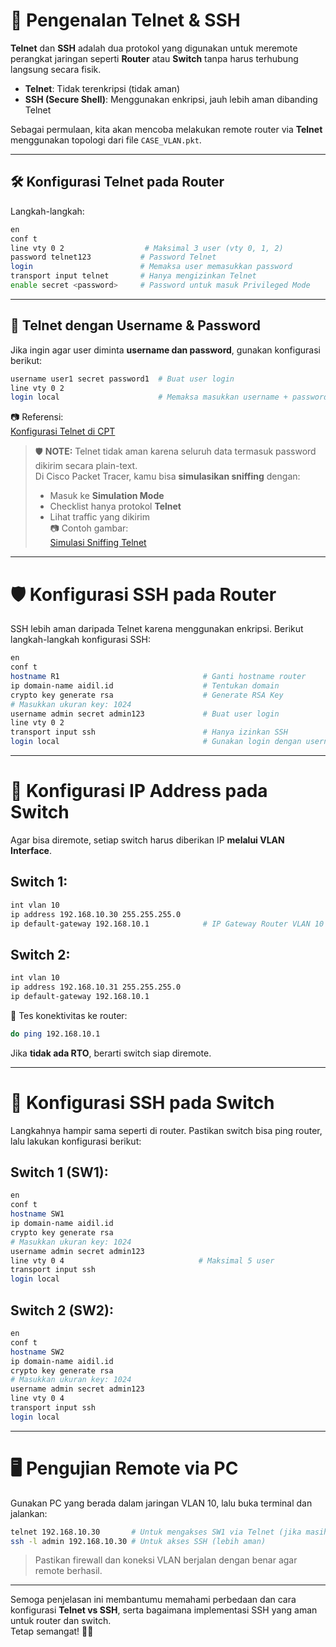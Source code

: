 # 🔐 Pengenalan Telnet & SSH

**Telnet** dan **SSH** adalah dua protokol yang digunakan untuk meremote perangkat jaringan seperti **Router** atau **Switch** tanpa harus terhubung langsung secara fisik.

- **Telnet**: Tidak terenkripsi (tidak aman)
- **SSH (Secure Shell)**: Menggunakan enkripsi, jauh lebih aman dibanding Telnet

Sebagai permulaan, kita akan mencoba melakukan remote router via **Telnet** menggunakan topologi dari file `CASE_VLAN.pkt`.

---

## 🛠️ Konfigurasi Telnet pada Router

Langkah-langkah:

```bash
en
conf t
line vty 0 2                  # Maksimal 3 user (vty 0, 1, 2)
password telnet123           # Password Telnet
login                        # Memaksa user memasukkan password
transport input telnet       # Hanya mengizinkan Telnet
enable secret <password>     # Password untuk masuk Privileged Mode
```

---

## 👤 Telnet dengan Username & Password

Jika ingin agar user diminta **username dan password**, gunakan konfigurasi berikut:

```bash
username user1 secret password1  # Buat user login
line vty 0 2
login local                      # Memaksa masukkan username + password
```

📷 Referensi:  
[Konfigurasi Telnet di CPT](https://drive.google.com/open?id=1P2fLDvcvRKy9H-UcA43TT9L1XVrizxJX&usp=drive_fs)

> 🛡️ **NOTE:** Telnet tidak aman karena seluruh data termasuk password dikirim secara plain-text.  
> Di Cisco Packet Tracer, kamu bisa **simulasikan sniffing** dengan:
> - Masuk ke **Simulation Mode**
> - Checklist hanya protokol **Telnet**
> - Lihat traffic yang dikirim  
📷 Contoh gambar:  
[Simulasi Sniffing Telnet](https://drive.google.com/open?id=11CwurGdWJhGsJvCNc_aQ_c5BiEOnOoKK&usp=drive_fs)

---

# 🛡️ Konfigurasi SSH pada Router

SSH lebih aman daripada Telnet karena menggunakan enkripsi. Berikut langkah-langkah konfigurasi SSH:

```bash
en
conf t
hostname R1                                # Ganti hostname router
ip domain-name aidil.id                    # Tentukan domain
crypto key generate rsa                    # Generate RSA Key
# Masukkan ukuran key: 1024
username admin secret admin123             # Buat user login
line vty 0 2
transport input ssh                        # Hanya izinkan SSH
login local                                # Gunakan login dengan username/password
```

---

# 🔌 Konfigurasi IP Address pada Switch

Agar bisa diremote, setiap switch harus diberikan IP **melalui VLAN Interface**.

## Switch 1:

```bash
int vlan 10
ip address 192.168.10.30 255.255.255.0
ip default-gateway 192.168.10.1            # IP Gateway Router VLAN 10
```

## Switch 2:

```bash
int vlan 10
ip address 192.168.10.31 255.255.255.0
ip default-gateway 192.168.10.1
```

🔁 Tes konektivitas ke router:

```bash
do ping 192.168.10.1
```

Jika **tidak ada RTO**, berarti switch siap diremote.

---

# 🔐 Konfigurasi SSH pada Switch

Langkahnya hampir sama seperti di router. Pastikan switch bisa ping router, lalu lakukan konfigurasi berikut:

## Switch 1 (SW1):

```bash
en
conf t
hostname SW1
ip domain-name aidil.id
crypto key generate rsa
# Masukkan ukuran key: 1024
username admin secret admin123
line vty 0 4                              # Maksimal 5 user
transport input ssh
login local
```

## Switch 2 (SW2):

```bash
en
conf t
hostname SW2
ip domain-name aidil.id
crypto key generate rsa
# Masukkan ukuran key: 1024
username admin secret admin123
line vty 0 4
transport input ssh
login local
```

---

# 🖥️ Pengujian Remote via PC

Gunakan PC yang berada dalam jaringan VLAN 10, lalu buka terminal dan jalankan:

```bash
telnet 192.168.10.30       # Untuk mengakses SW1 via Telnet (jika masih aktif)
ssh -l admin 192.168.10.30 # Untuk akses SSH (lebih aman)
```

> Pastikan firewall dan koneksi VLAN berjalan dengan benar agar remote berhasil.

---

Semoga penjelasan ini membantumu memahami perbedaan dan cara konfigurasi **Telnet vs SSH**, serta bagaimana implementasi SSH yang aman untuk router dan switch.  
Tetap semangat! 🚀🧠